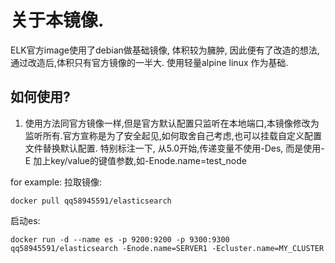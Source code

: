 # 关于本镜像.

ELK官方image使用了debian做基础镜像, 体积较为臃肿, 因此便有了改造的想法,通过改造后,体积只有官方镜像的一半大. 使用轻量alpine linux 作为基础.


## 如何使用?

1. 使用方法同官方镜像一样,但是官方默认配置只监听在本地端口,本镜像修改为监听所有.官方宣称是为了安全起见,如何取舍自己考虑,也可以挂载自定义配置文件替换默认配置.
特别标注一下, 从5.0开始,传递变量不使用-Des, 而是使用-E 加上key/value的键值参数,如-Enode.name=test_node

for example:
拉取镜像:

```
docker pull qq58945591/elasticsearch

```
启动es:

```
docker run -d --name es -p 9200:9200 -p 9300:9300 qq58945591/elasticsearch -Enode.name=SERVER1 -Ecluster.name=MY_CLUSTER
```


